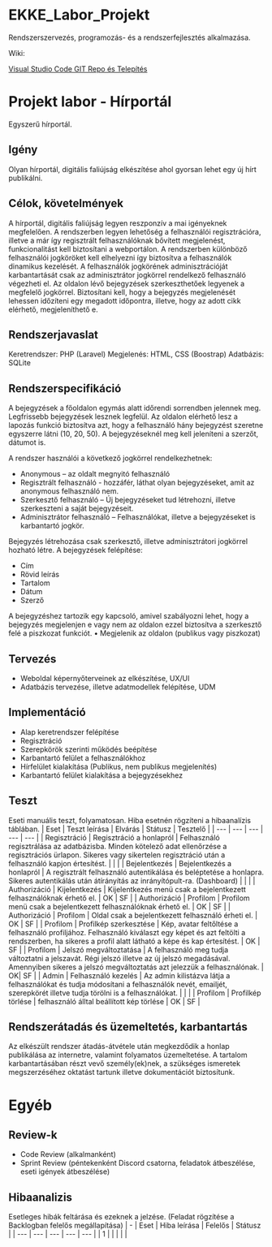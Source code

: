 # EKKE_Labor_Projekt
Rendszerszervezés, programozás- és a rendszerfejlesztés alkalmazása.

Wiki:

[Visual Studio Code GIT Repo és Telepítés](https://github.com/LakatosMate/EKE_Labor_Projekt/wiki/Projekt-Instal%C3%A1l%C3%A1sa)

# Projekt labor - Hírportál
Egyszerű hírportál.

## Igény
Olyan hírportál, digitális faliújság elkészítése ahol gyorsan lehet egy új hírt publikálni. 

## Célok, követelmények
A hírportál, digitális faliújság legyen reszponzív a mai igényeknek megfelelően. A rendszerben legyen lehetőség a felhasználói regisztrációra, illetve a már így regisztrált felhasználóknak bővített megjelenést, funkcionalitást kell biztosítani a webportálon. A rendszerben különböző felhasználói jogköröket kell elhelyezni így biztosítva a felhasználók dinamikus kezelését. A felhasználók jogkörének adminisztrációját karbantartását csak az adminisztrátor jogkörrel rendelkező felhasználó végezheti el. 
Az oldalon lévő bejegyzések szerkeszthetőek legyenek a megfelelő jogkörrel. Biztosítani kell, hogy a bejegyzés megjelenését lehessen időzíteni egy megadott időpontra, illetve, hogy az adott cikk elérhető, megjeleníthető e.

## Rendszerjavaslat
Keretrendszer: PHP (Laravel)
Megjelenés: HTML, CSS (Boostrap)
Adatbázis: SQLite

## Rendszerspecifikáció
A bejegyzések a főoldalon egymás alatt időrendi sorrendben jelennek meg. Legfrissebb bejegyzések lesznek legfelül. Az oldalon elérhető lesz a lapozás funkció biztosítva azt, hogy a felhasználó hány bejegyzést szeretne egyszerre látni (10, 20, 50). A bejegyzéseknél meg kell jeleníteni a szerzőt, dátumot is.

A rendszer használói a következő jogkörrel rendelkezhetnek:

- Anonymous – az oldalt megnyitó felhasználó 
- Regisztrált felhasználó - hozzáfér, láthat olyan bejegyzéseket, amit az anonymous felhasználó nem. 
- Szerkesztő felhasználó – Új bejegyzéseket tud létrehozni, illetve szerkeszteni a saját bejegyzéseit.
- Adminisztrátor felhasználó – Felhasználókat, illetve a bejegyzéseket is karbantartó jogkör.

Bejegyzés létrehozása csak szerkesztő, illetve adminisztrátori jogkörrel hozható létre. A bejegyzések felépítése:

- Cím
- Rövid leírás
-	Tartalom
-	Dátum
-	Szerző

A bejegyzéshez tartozik egy kapcsoló, amivel szabályozni lehet, hogy a bejegyzés megjelenjen e vagy nem az oldalon ezzel biztosítva a szerkesztő felé a piszkozat funkciót. 
•	Megjelenik az oldalon (publikus vagy piszkozat)

## Tervezés
-	Weboldal képernyőterveinek az elkészítése, UX/UI
-	Adatbázis tervezése, illetve adatmodellek felépítése, UDM

## Implementáció
-	Alap keretrendszer felépítése
-	Regisztráció
-	Szerepkörök szerinti működés beépítése
-	Karbantartó felület a felhasználókhoz
-	Hírfelület kialakítása (Publikus, nem publikus megjelenítés)
-	Karbantartó felület kialakítása a bejegyzésekhez

## Teszt
Eseti manuális teszt, folyamatosan. Hiba esetnén rögzíteni a hibaanalízis táblában.
| Eset | Teszt leírása | Elvárás | Státusz | Tesztelő |
| --- | --- | --- | --- | --- |
| Regisztráció | Regisztráció a honlapról | Felhasználó regisztrálása az adatbázisba. Minden kötelező adat ellenőrzése a regisztrációs ürlapon. Sikeres vagy sikertelen regisztráció után a felhasználó kapjon értesítést. |  | |
| Bejelentkezés | Bejelentkezés a honlapról | A regisztrált felhasználó autentikálása és beléptetése a honlapra. Sikeres autentikálás után átírányítás az inrányítópult-ra. (Dashboard) | | |
| Authorizáció | Kijelentkezés | Kijelentkezés menü csak a bejelentkezett felhasználóknak érhető el. | OK | SF |
| Authorizáció | Profilom | Profilom menü csak a bejelentkezett felhasználóknak érhető el. | OK | SF |
| Authorizáció | Profilom | Oldal csak a bejelentkezett felhasználó érheti el. | OK | SF |
| Profilom | Profilkép szerkesztése | Kép, avatar feltőltése a felhasználó profiljához. Felhasználó kiválaszt egy képet és azt feltölti a rendszerben, ha sikeres a profil alatt látható a képe és kap értesítést. | OK | SF |
| Profilom | Jelszó megváltoztatása | A felhasználó meg tudja változtatni a jelszavát. Régi jelszó illetve az új jelszó megadásával. Amennyiben sikeres a jelszó megváltoztatás azt jelezzük a felhasználónak. | OK| SF |
| Admin | Felhasználó kezelés | Az admin kilistázva látja a felhasználókat és tudja módosítani a felhasználók nevét, emailjét, szerepkörét illetve tudja törölni is a felhasználókat. | | |
| Profilom | Profilkép törlése | felhasználó álltal beállított kép törlése | OK | SF |

## Rendszerátadás és üzemeltetés, karbantartás
Az elkészült rendszer átadás-átvétele után megkezdődik a honlap publikálása az internetre, valamint folyamatos üzemeltetése. A tartalom karbantartásában részt vevő személy(ek)nek, a szükséges ismeretek megszerzéséhez oktatást tartunk illetve dokumentációt biztosítunk.

# Egyéb

## Review-k
- Code Review (alkalmanként)
- Sprint Review (péntekenként Discord csatorna, feladatok átbeszélése, eseti igények átbeszélése)

## Hibaanalizis
Esetleges hibák feltárása és ezeknek a jelzése. (Feladat rögzítése a Backlogban felelős megállapítása)
| - | Eset | Hiba leírása | Felelős | Státusz |
| --- | --- | --- | --- | --- |
| 1 |  |  |  |  |

